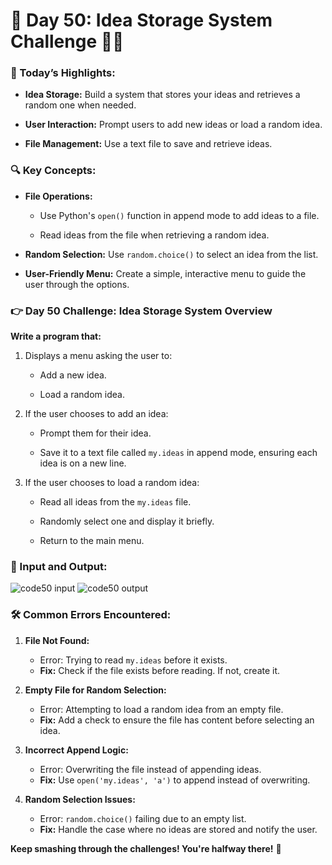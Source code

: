 # 🌟 Day 50: Idea Storage System Challenge 🧠💡

### 🎊 Today’s Highlights:

* **Idea Storage:** Build a system that stores your ideas and retrieves a random one when needed.

* **User Interaction:** Prompt users to add new ideas or load a random idea.

* **File Management:** Use a text file to save and retrieve ideas.

### 🔍 Key Concepts:

* **File Operations:**

    * Use Python's ```open()``` function in append mode to add ideas to a file.
     
    * Read ideas from the file when retrieving a random idea.

* **Random Selection:** Use ```random.choice()``` to select an idea from the list.

* **User-Friendly Menu:** Create a simple, interactive menu to guide the user through the options.

### 👉 Day 50 Challenge: Idea Storage System Overview

**Write a program that:**

1. Displays a menu asking the user to:

      * Add a new idea.
   
      * Load a random idea.

3. If the user chooses to add an idea:

      * Prompt them for their idea.
        
      * Save it to a text file called ```my.ideas``` in append mode, ensuring each idea is on a new line.

5. If the user chooses to load a random idea:

      * Read all ideas from the ```my.ideas``` file.
      
      * Randomly select one and display it briefly.
      
      * Return to the main menu.

### 📂 Input and Output:

![code50 input](https://github.com/user-attachments/assets/05408709-5e03-482e-885c-d7518eb7119c)
![code50 output](https://github.com/user-attachments/assets/9e2e7591-b824-46a5-9e31-de067f8f81db)

### 🛠️ Common Errors Encountered:

1. **File Not Found:**

      * Error: Trying to read ```my.ideas``` before it exists.
      * **Fix:** Check if the file exists before reading. If not, create it.

2. **Empty File for Random Selection:**

      * Error: Attempting to load a random idea from an empty file.
      * **Fix:** Add a check to ensure the file has content before selecting an idea.

3. **Incorrect Append Logic:**

      * Error: Overwriting the file instead of appending ideas.
      * **Fix:** Use ```open('my.ideas', 'a')``` to append instead of overwriting.

4. **Random Selection Issues:**

      * Error: ```random.choice()``` failing due to an empty list.
      * **Fix:** Handle the case where no ideas are stored and notify the user.

  
**Keep smashing through the challenges! You're halfway there!** 🚀
